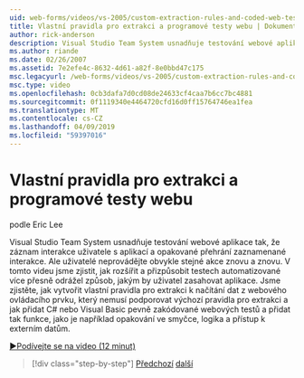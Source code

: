 ```yaml
---
uid: web-forms/videos/vs-2005/custom-extraction-rules-and-coded-web-tests
title: Vlastní pravidla pro extrakci a programové testy webu | Dokumentace Microsoftu
author: rick-anderson
description: Visual Studio Team System usnadňuje testování webové aplikace tak, že záznam interakce uživatele s aplikací a opakované přehrání znovu...
ms.author: riande
ms.date: 02/26/2007
ms.assetid: 7e2efe4c-8632-4d61-a82f-8e0bbd47c175
msc.legacyurl: /web-forms/videos/vs-2005/custom-extraction-rules-and-coded-web-tests
msc.type: video
ms.openlocfilehash: 0cb3dafa7d0cd08de24633cf4caa7b6cc7bc4881
ms.sourcegitcommit: 0f1119340e4464720cfd16d0ff15764746ea1fea
ms.translationtype: MT
ms.contentlocale: cs-CZ
ms.lasthandoff: 04/09/2019
ms.locfileid: "59397016"
---
```

# <a name="custom-extraction-rules-and-coded-web-tests"></a>Vlastní pravidla pro extrakci a programové testy webu

podle Eric Lee

Visual Studio Team System usnadňuje testování webové aplikace tak, že záznam interakce uživatele s aplikací a opakované přehrání zaznamenané interakce. Ale uživatelé neprovádějte obvykle stejné akce znovu a znovu. V tomto videu jsme zjistit, jak rozšířit a přizpůsobit testech automatizované více přesně odrážel způsob, jakým by uživatel zasahovat aplikace. Jsme zjistěte, jak vytvořit vlastní pravidla pro extrakci k načítání dat z webového ovládacího prvku, který nemusí podporovat výchozí pravidla pro extrakci a jak přidat C# nebo Visual Basic pevně zakódované webových testů a přidat tak funkce, jako je například opakování ve smyčce, logika a přístup k externím datům.

[&#9654;Podívejte se na video (12 minut)](https://channel9.msdn.com/Blogs/ASP-NET-Site-Videos/custom-extraction-rules-and-coded-web-tests)

> [!div class="step-by-step"]
> [Předchozí](code-coverage-of-automated-tests.md)
> [další](the-effects-of-caching.md)
